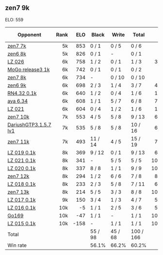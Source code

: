 ## zen7 9k ##

ELO: 559

Opponent | Rank | ELO | Black | Write | Total | Win rate
---------|-----:|----:|-------|-------|-------|-------:
[zen7 7k](zen7%207k.md) | 5k | 853 | 0 / 1 | 0 / 5 | 0 / 6 | 0.0%
[zen6 8k](zen6%208k.md) | 5k | 826 | 0 / 1 | - | 0 / 1 | 0.0%
[LZ 026](LZ%20026.md) | 6k | 758 | 1 / 2 | 0 / 1 | 1 / 3 | 33.3%
[MoGo release3 1k](MoGo%20release3%201k.md) | 6k | 742 | 0 / 1 | 0 / 1 | 0 / 2 | 0.0%
[zen7 8k](zen7%208k.md) | 6k | 734 | - | 0 / 10 | 0 / 10 | 0.0%
[zen6 9k](zen6%209k.md) | 6k | 698 | 2 / 3 | 1 / 4 | 3 / 7 | 42.9%
[RN4.32 0.1k](RN4.32%200.1k.md) | 6k | 640 | 1 / 2 | 0 / 4 | 1 / 6 | 16.7%
[aya 6.34](aya%206.34.md) | 6k | 608 | 1 / 1 | 5 / 7 | 6 / 8 | 75.0%
[LZ 021](LZ%20021.md) | 6k | 604 | 0 / 4 | 1 / 2 | 1 / 6 | 16.7%
[zen7 10k](zen7%2010k.md) | 7k | 553 | 4 / 5 | 5 / 8 | 9 / 13 | 69.2%
[DariushGTP3.1.5.7 lv1](DariushGTP3.1.5.7%20lv1.md) | 7k | 535 | 5 / 8 | 5 / 8 | 10 / 16 | 62.5%
[zen7 11k](zen7%2011k.md) | 7k | 493 | 11 / 14 | 4 / 5 | 15 / 19 | 78.9%
[LZ 019 0.1k](LZ%20019%200.1k.md) | 8k | 369 | 9 / 12 | 0 / 1 | 9 / 13 | 69.2%
[LZ 021 0.1k](LZ%20021%200.1k.md) | 8k | 341 | - | 5 / 5 | 5 / 5 | 100.0%
[LZ 020 0.1k](LZ%20020%200.1k.md) | 8k | 337 | 8 / 8 | 1 / 1 | 9 / 9 | 100.0%
[zen7 12k](zen7%2012k.md) | 8k | 294 | 1 / 2 | 6 / 6 | 7 / 8 | 87.5%
[LZ 018 0.1k](LZ%20018%200.1k.md) | 8k | 233 | 2 / 3 | 5 / 8 | 7 / 11 | 63.6%
[zen7 13k](zen7%2013k.md) | 8k | 214 | 5 / 5 | 3 / 3 | 8 / 8 | 100.0%
[LZ 017 0.1k](LZ%20017%200.1k.md) | 9k | 150 | 3 / 4 | 1 / 3 | 4 / 7 | 57.1%
[LZ 016 0.1k](LZ%20016%200.1k.md) | 10k | -5 | 1 / 1 | 2 / 5 | 3 / 6 | 50.0%
[Go169](Go169.md) | 10k | -47 | 1 / 1 | - | 1 / 1 | 100.0%
[LZ 015 0.1k](LZ%20015%200.1k.md) | 10k | -158 | - | 1 / 1 | 1 / 1 | 100.0%
Total | | | 55 / 98 | 45 / 68 | 100 / 166 | 
Win rate| | | 56.1% | 66.2% | 60.2% | 
